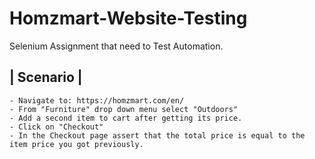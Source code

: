 # Homzmart-Website-Testing
Selenium Assignment that need to Test Automation.

   | Scenario |
   -----------------
    - Navigate to: https://homzmart.com/en/ 
    - From "Furniture" drop down menu select "Outdoors"
    - Add a second item to cart after getting its price.
    - Click on "Checkout"
    - In the Checkout page assert that the total price is equal to the item price you got previously.
